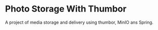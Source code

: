 # Photo Storage With Thumbor

A project of media storage and delivery using thumbor, MinIO ans Spring.
